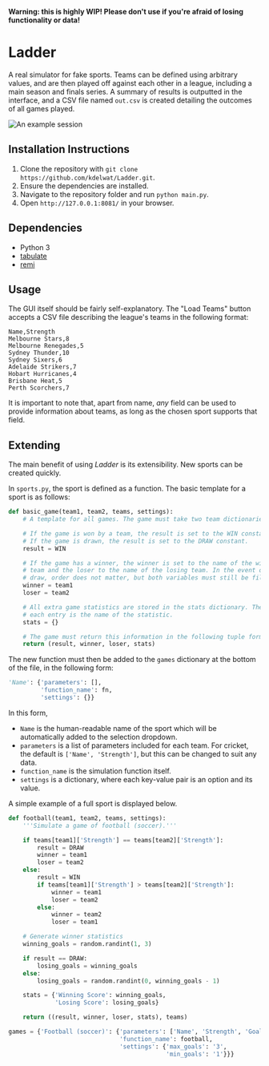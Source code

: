 **Warning: this is highly WIP! Please don't use if you're afraid of losing
functionality or data!**

# Ladder

A real simulator for fake sports. Teams can be defined using arbitrary values,
and are then played off against each other in a league, including a main season
and finals series. A summary of results is outputted in the interface, and a CSV
file named `out.csv` is created detailing the outcomes of all games played.

![An example session](https://i.imgur.com/4FjCTUv.png)

## Installation Instructions

1. Clone the repository with `git clone https://github.com/kdelwat/Ladder.git`.
2. Ensure the dependencies are installed.
3. Navigate to the repository folder and run `python main.py`.
4. Open `http://127.0.0.1:8081/` in your browser.

## Dependencies

- Python 3
- [tabulate](https://pypi.python.org/pypi/tabulate/0.7.5)
- [remi](https://github.com/dddomodossola/remi)

## Usage

The GUI itself should be fairly self-explanatory. The "Load Teams" button accepts a CSV file describing the league's teams in the following format:

```
Name,Strength
Melbourne Stars,8
Melbourne Renegades,5
Sydney Thunder,10
Sydney Sixers,6
Adelaide Strikers,7
Hobart Hurricanes,4
Brisbane Heat,5
Perth Scorchers,7
```

It is important to note that, apart from name, *any* field can be used to
provide information about teams, as long as the chosen sport supports that
field.

## Extending

The main benefit of using *Ladder* is its extensibility. New sports can be
created quickly.

In `sports.py`, the sport is defined as a function. The basic template for a sport is as follows:

```python
def basic_game(team1, team2, teams, settings):
    # A template for all games. The game must take two team dictionaries.

    # If the game is won by a team, the result is set to the WIN constant.
    # If the game is drawn, the result is set to the DRAW constant.
    result = WIN

    # If the game has a winner, the winner is set to the name of the winning
    # team and the loser to the name of the losing team. In the event of a
    # draw, order does not matter, but both variables must still be filled.
    winner = team1
    loser = team2

    # All extra game statistics are stored in the stats dictionary. The key for
    # each entry is the name of the statistic.
    stats = {}

    # The game must return this information in the following tuple format.
    return (result, winner, loser, stats)
```

The new function must then be added to the `games` dictionary at the bottom of the file, in the following form:

```python
'Name': {'parameters': [],
         'function_name': fn,
         'settings': {}}

```

In this form,

- `Name` is the human-readable name of the sport which will be automatically
  added to the selection dropdown.
- `parameters` is a list of parameters included for each team. For cricket, the
  default is `['Name', 'Strength']`, but this can be changed to suit any data.
- `function_name` is the simulation function itself.
- `settings` is a dictionary, where each key-value pair is an option and its
  value.

A simple example of a full sport is displayed below.

```python
def football(team1, team2, teams, settings):
    '''Simulate a game of football (soccer).'''

    if teams[team1]['Strength'] == teams[team2]['Strength']:
        result = DRAW
        winner = team1
        loser = team2
    else:
        result = WIN
        if teams[team1]['Strength'] > teams[team2]['Strength']:
            winner = team1
            loser = team2
        else:
            winner = team2
            loser = team1

    # Generate winner statistics
    winning_goals = random.randint(1, 3)

    if result == DRAW:
        losing_goals = winning_goals
    else:
        losing_goals = random.randint(0, winning_goals - 1)

    stats = {'Winning Score': winning_goals,
             'Losing Score': losing_goals}

    return ((result, winner, loser, stats), teams)

games = {'Football (soccer)': {'parameters': ['Name', 'Strength', 'Goals'],
                               'function_name': football,
                               'settings': {'max_goals': '3',
                                            'min_goals': '1'}}}
```